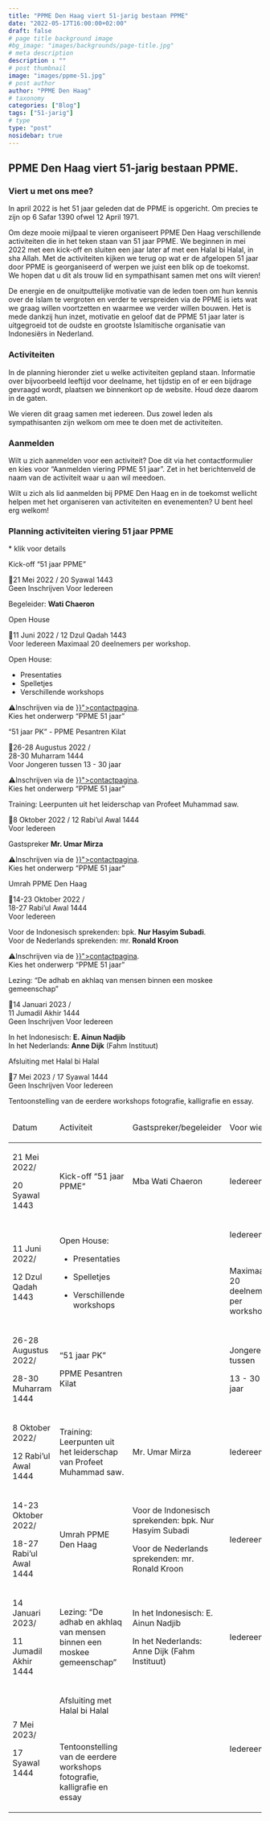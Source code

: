 ```yaml
---
title: "PPME Den Haag viert 51-jarig bestaan PPME"
date: "2022-05-17T16:00:00+02:00"
draft: false
# page title background image
#bg_image: "images/backgrounds/page-title.jpg"
# meta description
description : ""
# post thumbnail
image: "images/ppme-51.jpg"
# post author
author: "PPME Den Haag"
# taxonomy
categories: ["Blog"]
tags: ["51-jarig"]
# type
type: "post"
nosidebar: true
---
```


## PPME Den Haag viert 51-jarig bestaan PPME.
### Viert u met ons mee?
 
In april 2022 is het 51 jaar geleden dat de PPME is opgericht. Om precies te zijn op 6 Safar 1390 ofwel 12 April 1971.
 
Om deze mooie mijlpaal te vieren organiseert PPME Den Haag verschillende activiteiten die in het teken staan van 51 jaar PPME. We beginnen in mei 2022 met een kick-off en sluiten een jaar later af met een Halal bi Halal, in sha Allah. Met de activiteiten kijken we terug op wat er de afgelopen 51 jaar door PPME is georganiseerd of werpen we juist een blik op de toekomst. We hopen dat u dit als trouw lid en sympathisant samen met ons wilt vieren! 
 
De energie en de onuitputtelijke motivatie van de leden toen om hun kennis over de Islam te vergroten en verder te verspreiden via de PPME is iets wat we graag willen voortzetten en waarmee we verder willen bouwen. Het is mede dankzij hun inzet, motivatie en geloof dat de PPME 51 jaar later is uitgegroeid tot de oudste en grootste Islamitische organisatie van Indonesiërs in Nederland. 
 
### Activiteiten
In de planning hieronder ziet u welke activiteiten gepland staan. Informatie over bijvoorbeeld leeftijd voor deelname, het tijdstip en of er een bijdrage gevraagd wordt, plaatsen we binnenkort op de website. Houd deze daarom in de gaten. 
 
We vieren dit graag samen met iedereen. Dus zowel leden als sympathisanten zijn welkom om mee te doen met de activiteiten. 
 
### Aanmelden
Wilt u zich aanmelden voor een activiteit? Doe dit via het contactformulier en kies voor “Aanmelden viering PPME 51 jaar”. Zet in het berichtenveld de naam van de activiteit waar u aan wil meedoen.
 
Wilt u zich als lid aanmelden bij PPME Den Haag en in de toekomst wellicht helpen met het organiseren van activiteiten en evenementen? U bent heel erg welkom! 

### Planning activiteiten viering 51 jaar PPME

<div class="d-lg-none">
<p class="font-weight-lighter">* klik voor details</p>
<div id="accordion">
  <div class="card">
    <div class="card-header alert-primary text-center" id="heading1"  data-toggle="collapse" data-target="#collapse1" aria-expanded="false" aria-controls="collapse1">
          <p>Kick-off “51 jaar PPME”</p>
          📅21 Mei 2022 / 20 Syawal 1443
    </div>
    <div id="collapse1" class="collapse" aria-labelledby="heading1" data-parent="#accordion">
      <div class="card-body">
        <span class="badge badge-pill  badge-success">Geen Inschrijven</span>
        <span class="badge badge-pill badge-success">Voor Iedereen</span>      
        <p> Begeleider: <strong>Wati Chaeron</strong></p>
      </div>
    </div>
  </div>
  <div class="card">
    <div class="card-header alert-primary text-center" id="heading2"  data-toggle="collapse" data-target="#collapse2" aria-expanded="false" aria-controls="collapse2">
          <p>Open House</p>
          📅11 Juni 2022 / 12 Dzul Qadah 1443
    </div>
    <div id="collapse2" class="collapse" aria-labelledby="heading2" data-parent="#accordion">
      <div class="card-body">
            <span class="badge badge-pill badge-success">Voor Iedereen</span>
            <span class="badge badge-pill badge-warning">Maximaal 20 deelnemers per workshop.</span>
            <p>
            Open House:
            <ul>
            <li>Presentaties</li>
            <li>Spelletjes</li>
            <li>Verschillende workshops</li>
            </ul>
            </p>
            <p>⚠️Inschrijven via de <a href="{{< ref "contact" >}}">contactpagina</a>.<br/>Kies het onderwerp “PPME 51 jaar”</p>
      </div>
    </div>
  </div>

  <div class="card">
    <div class="card-header alert-primary text-center" id="heading3"  data-toggle="collapse" data-target="#collapse3" aria-expanded="false" aria-controls="collapse3">
          <p>“51 jaar PK” - PPME Pesantren Kilat</p>📅26-28 Augustus 2022 /<br/>28-30 Muharram 1444
    </div>
    <div id="collapse3" class="collapse" aria-labelledby="heading3" data-parent="#accordion">
      <div class="card-body">
            <span class="badge badge-pill badge-warning">Voor Jongeren tussen 13 - 30 jaar</span>
            <p>⚠️Inschrijven via de <a href="{{< ref "contact" >}}">contactpagina</a>.<br/>Kies het onderwerp “PPME 51 jaar”</p>
      </div>
    </div>
  </div>
  <div class="card">
    <div class="card-header alert-primary text-center" id="heading4"  data-toggle="collapse" data-target="#collapse4" aria-expanded="false" aria-controls="collapse4">
          <p>Training: Leerpunten uit het leiderschap van Profeet Muhammad saw.</p>
          📅8 Oktober 2022 / 12 Rabi’ul Awal 1444
    </div>
    <div id="collapse4" class="collapse" aria-labelledby="heading4" data-parent="#accordion">
      <div class="card-body">
            <span class="badge badge-pill badge-success">Voor Iedereen</span>
            <p>Gastspreker <strong>Mr. Umar Mirza</strong>            </p>
            <p>⚠️Inschrijven via de <a href="{{< ref "contact" >}}">contactpagina</a>.<br/>Kies het onderwerp “PPME 51 jaar”</p>
      </div>
    </div>
  </div>

  <div class="card">
    <div class="card-header alert-primary text-center" id="heading5"  data-toggle="collapse" data-target="#collapse5" aria-expanded="false" aria-controls="collapse5">
          <p>Umrah PPME Den Haag</p>
          📅14-23 Oktober 2022 /<br/> 18-27 Rabi’ul Awal 1444
    </div>
    <div id="collapse5" class="collapse" aria-labelledby="heading5" data-parent="#accordion">
      <div class="card-body">
            <span class="badge badge-pill badge-success">Voor Iedereen</span>
            <p>Voor de Indonesisch sprekenden: bpk. <strong>Nur Hasyim Subadi</strong>.<br/>
            Voor de Nederlands sprekenden: mr. <strong>Ronald Kroon</strong></p>
            <p>⚠️Inschrijven via de <a href="{{< ref "contact" >}}">contactpagina</a>.<br/>Kies het onderwerp “PPME 51 jaar”</p>
      </div>
    </div>
  </div>

  <div class="card">
    <div class="card-header alert-primary text-center" id="heading6"  data-toggle="collapse" data-target="#collapse6" aria-expanded="false" aria-controls="collapse6">
          <p>Lezing: “De adhab en akhlaq van mensen binnen een moskee gemeenschap”</p>
          📅14 Januari 2023 /<br/>11 Jumadil Akhir 1444
    </div>
    <div id="collapse6" class="collapse" aria-labelledby="heading6" data-parent="#accordion">
      <div class="card-body">
            <span class="badge badge-pill  badge-success">Geen Inschrijven</span>
            <span class="badge badge-pill badge-success">Voor Iedereen</span>
            <p>In het Indonesisch: <strong>E. Ainun Nadjib</strong><br/>In het Nederlands: <strong>Anne Dijk</strong> (Fahm Instituut)
</p>
      </div>
    </div>
  </div>

  <div class="card">
    <div class="card-header alert-primary text-center" id="heading7"  data-toggle="collapse" data-target="#collapse7" aria-expanded="false" aria-controls="collapse7">
          <p>Afsluiting met Halal bi Halal</p>
          📅7 Mei 2023 / 17 Syawal 1444
    </div>
    <div id="collapse7" class="collapse" aria-labelledby="heading7" data-parent="#accordion">
      <div class="card-body">
            <span class="badge badge-pill  badge-success">Geen Inschrijven</span>
            <span class="badge badge-pill badge-success">Voor Iedereen</span>
            <p>Tentoonstelling van de eerdere workshops fotografie, kalligrafie en essay.</p>
      </div>
    </div>
  </div>

</div>

</div>
<div class="d-none d-lg-block">
    <table class="table">
        <thead>
            <tr class="table-primary">
                <td>
                    <p><span>Datum</span>
                    </p>
                </td>
                <td>
                    <p><span>Activiteit</span>
                    </p>
                </td>
                <td>
                    <p><span>Gastspreker/begeleider</span>
                    </p>
                </td>
                <td>
                    <p><span>Voor wie?</span></p>
                </td>
                <td>
                    <p><span>Inschrijven?</span>
                    </p>
                </td>
            </tr>
        </thead>
        <tbody>
            <tr>
                <td>
                    <p><span>21 Mei 2022/</span></p>
                    <p><span>20 Syawal 1443</span></p>
                </td>
                <td>
                    <p><span>Kick-off &ldquo;51 jaar PPME&rdquo;</span></p>
                </td>
                <td>
                    <p><span>Mba Wati Chaeron</span></p>
                </td>
                <td>
                    <p><span>Iedereen</span>
                    </p>
                </td>
                <td>
                    <p><span>Nee</span>
                    </p>
                </td>
            </tr>
            <tr>
                <td rowspan="6">
                    <p><span>11
                            Juni 2022/</span></p>
                    <p><span>12
                            Dzul Qadah 1443</span></p>
                </td>
                <td rowspan="6">
                    <p><span>Open House:</span></p>
                    <ul>
                        <li aria-level="1">
                            <p role="presentation">
                                <span>Presentaties</span>
                            </p>
                        </li>
                        <li aria-level="1">
                            <p role="presentation">
                                <span>Spelletjes&nbsp;</span>
                            </p>
                        </li>
                        <li aria-level="1">
                            <p role="presentation">
                                <span>Verschillende
                                    workshops&nbsp;</span>
                            </p>
                        </li>
                    </ul>
                </td>
                <td rowspan="6">
                    <br />
                </td>
                <td rowspan="6">
                    <p><span>Iedereen</span>
                    </p><br />
                    <p><span>Maximaal
                            20 deelnemers per workshop.</span></p>
                </td>
                <td rowspan="6">
                    <p><span>Ja,
                            via de </span><a
                            href="{{< ref "contact" >}}"><span>contactpagina</span></a><span>.
                            Kies het onderwerp &ldquo;PPME 51 jaar&rdquo;</span></p>
                </td>
            </tr>
            <tr></tr>
            <tr></tr>
            <tr></tr>
            <tr></tr>
            <tr></tr>
            <tr>
                <td rowspan="3">
                    <p><span>26-28 Augustus 2022/</span></p>
                    <p><span>28-30 Muharram 1444</span></p>
                </td>
                <td rowspan="3">
                    <p><span>&ldquo;51 jaar PK&rdquo;</span></p>
                    <p><span>PPME Pesantren Kilat</span></p>
                </td>
                <td rowspan="3">
                    <br />
                </td>
                <td rowspan="3">
                    <p><span>Jongeren tussen&nbsp;</span></p>
                    <p><span>13 - 30 jaar</span></p>
                </td>
                <td rowspan="3">
                    <p><span>Ja, via de </span><a
                            href="{{< ref "contact" >}}"><span>contactpagina</span></a><span>.
                            Kies het onderwerp &ldquo;PPME 51 jaar&rdquo;</span></p>
                </td>
            </tr>
            <tr></tr>
            <tr></tr>
            <tr>
                <td>
                    <p><span>8 Oktober 2022/</span></p>
                    <p><span>12 Rabi&rsquo;ul Awal 1444</span></p>
                </td>
                <td>
                    <p><span>Training: Leerpunten uit het leiderschap van Profeet Muhammad saw.</span></p>
                </td>
                <td>
                    <p><span>Mr. Umar Mirza</span></p>
                </td>
                <td>
                    <p><span>Iedereen</span>
                    </p>
                </td>
                <td>
                    <p><span>Ja, via de </span><a
                            href="{{< ref "contact" >}}"><span>contactpagina</span></a><span>.
                            Kies het onderwerp &ldquo;PPME 51 jaar&rdquo;</span></p>
                </td>
            </tr>
            <tr>
                <td rowspan="2">
                    <p><span>14-23 Oktober 2022/</span></p>
                    <p><span>18-27 Rabi&rsquo;ul Awal 1444</span></p>
                </td>
                <td rowspan="2">
                    <p><span>Umrah PPME Den Haag</span></p>
                </td>
                <td rowspan="2">
                    <p><span>Voor de Indonesisch sprekenden: bpk. Nur Hasyim Subadi</span></p>
                    <p><span>Voor de Nederlands sprekenden: mr. Ronald Kroon</span></p>
                </td>
                <td rowspan="2">
                    <p><span>Iedereen</span>
                    </p>
                </td>
                <td rowspan="2">
                    <p><span>Ja, via de </span><a
                            href="{{< ref "contact" >}}"><span>contactpagina</span></a><span>.
                            Kies het onderwerp &ldquo;PPME 51 jaar&rdquo;</span></p>
                </td>
            </tr>
            <tr ></tr>
            <tr>
                <td rowspan="2">
                    <p><span>14 Januari 2023/</span></p>
                    <p><span>11 Jumadil Akhir 1444</span></p>
                </td>
                <td rowspan="2">
                    <p><span>Lezing:
                            &ldquo;De adhab en akhlaq van mensen binnen een moskee gemeenschap&rdquo;</span></p>
                </td>
                <td rowspan="2">
                    <p><span>In het Indonesisch: E. Ainun Nadjib</span></p>
                    <p><span>In het Nederlands: Anne Dijk (Fahm Instituut)</span></p>
                </td>
                <td rowspan="2">
                    <p><span>Iedereen</span>
                    </p>
                </td>
                <td rowspan="2">
                    <p><span>Nee</span>
                    </p>
                </td>
            </tr>
            <tr></tr>
            <tr>
                <td rowspan="4">
                    <p><span>7 Mei 2023/</span></p>
                    <p><span>17 Syawal 1444</span></p>
                </td>
                <td rowspan="4">
                    <p><span>Afsluiting met Halal bi Halal&nbsp;</span></p><br />
                    <p><span>Tentoonstelling van de eerdere workshops fotografie, kalligrafie en essay</span></p>
                </td>
                <td rowspan="4">
                    <br />
                </td>
                <td rowspan="4">
                    <p><span>Iedereen</span>
                    </p>
                </td>
                <td rowspan="4">
                    <p><span>Nee</span>
                    </p>
                </td>
            </tr>
        </tbody>
    </table>
</div>